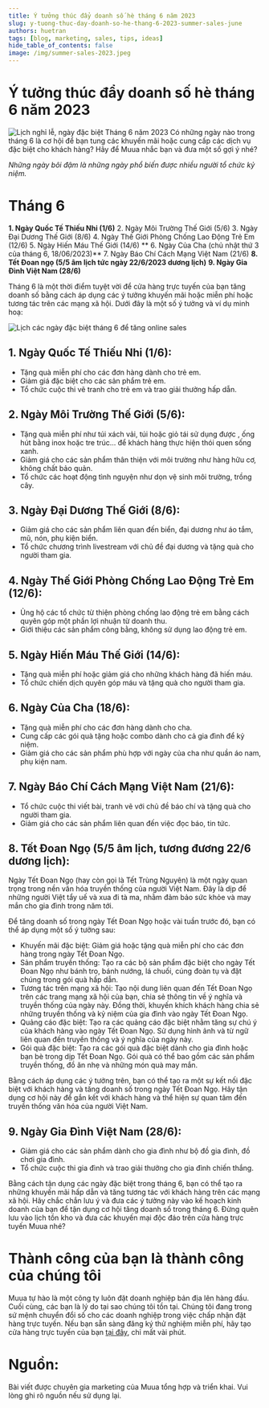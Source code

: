 ```yaml
---
title: Ý tưởng thúc đẩy doanh số hè tháng 6 năm 2023
slug: y-tuong-thuc-day-doanh-so-he-thang-6-2023-summer-sales-june
authors: huetran
tags: [blog, marketing, sales, tips, ideas]
hide_table_of_contents: false
image: /img/summer-sales-2023.jpeg
---
```


# Ý tưởng thúc đẩy doanh số hè tháng 6 năm 2023

![Lịch nghỉ lễ, ngày đặc biệt Tháng 6 năm 2023](../static/img/June%202023.jpeg)
Có những ngày nào trong tháng 6 là cơ hội để bạn tung các khuyến mãi hoặc cung cấp các dịch vụ đặc biệt cho khách hàng? Hãy để Muua nhắc bạn và đưa một số gợi ý nhé?

_Những ngày bôi đậm là những ngày phổ biến được nhiều người tổ chức kỷ niệm._

# Tháng 6

**1. Ngày Quốc Tế Thiếu Nhi (1/6)** 2. Ngày Môi Trường Thế Giới (5/6) 3. Ngày Đại Dương Thế Giới (8/6) 4. Ngày Thế Giới Phòng Chống Lao Động Trẻ Em (12/6) 5. Ngày Hiến Máu Thế Giới (14/6)
** 6. Ngày Của Cha (chủ nhật thứ 3 của tháng 6, 18/06/2023)** 7. Ngày Báo Chí Cách Mạng Việt Nam (21/6)
**8. Tết Đoan ngọ (5/5 âm lịch tức ngày 22/6/2023 dương lịch)**
**9. Ngày Gia Đình Việt Nam (28/6)**

Tháng 6 là một thời điểm tuyệt vời để cửa hàng trực tuyến của bạn tăng doanh số bằng cách áp dụng các ý tưởng khuyến mãi hoặc miễn phí hoặc tương tác trên các mạng xã hội. Dưới đây là một số ý tưởng và ví dụ minh hoạ:

![Lịch các ngày đặc biệt tháng 6 để tăng online sales](../static/img/lich-thang-6-2023-muua.jpeg)

## 1. Ngày Quốc Tế Thiếu Nhi (1/6):

- Tặng quà miễn phí cho các đơn hàng dành cho trẻ em.
- Giảm giá đặc biệt cho các sản phẩm trẻ em.
- Tổ chức cuộc thi vẽ tranh cho trẻ em và trao giải thưởng hấp dẫn.

## 2. Ngày Môi Trường Thế Giới (5/6):

- Tặng quà miễn phí như túi xách vải, túi hoặc giỏ tái sử dụng được , ống hút bằng inox hoặc tre trúc... để khách hàng thực hiện thói quen sống xanh.
- Giảm giá cho các sản phẩm thân thiện với môi trường như hàng hữu cơ, không chất bảo quản.
- Tổ chức các hoạt động tình nguyện như dọn vệ sinh môi trường, trồng cây.

## 3. Ngày Đại Dương Thế Giới (8/6):

- Giảm giá cho các sản phẩm liên quan đến biển, đại dương như áo tắm, mũ, nón, phụ kiện biển.
- Tổ chức chương trình livestream với chủ đề đại dương và tặng quà cho người tham gia.

## 4. Ngày Thế Giới Phòng Chống Lao Động Trẻ Em (12/6):

- Ủng hộ các tổ chức từ thiện phòng chống lao động trẻ em bằng cách quyên góp một phần lợi nhuận từ doanh thu.
- Giới thiệu các sản phẩm công bằng, không sử dụng lao động trẻ em.

## 5. Ngày Hiến Máu Thế Giới (14/6):

- Tặng quà miễn phí hoặc giảm giá cho những khách hàng đã hiến máu.
- Tổ chức chiến dịch quyên góp máu và tặng quà cho người tham gia.

## 6. Ngày Của Cha (18/6):

- Tặng quà miễn phí cho các đơn hàng dành cho cha.
- Cung cấp các gói quà tặng hoặc combo dành cho cả gia đình để kỷ niệm.
- Giảm giá cho các sản phẩm phù hợp với ngày của cha như quần áo nam, phụ kiện nam.

## 7. Ngày Báo Chí Cách Mạng Việt Nam (21/6):

- Tổ chức cuộc thi viết bài, tranh vẽ với chủ đề báo chí và tặng quà cho người tham gia.
- Giảm giá cho các sản phẩm liên quan đến việc đọc báo, tin tức.

## 8. Tết Đoan Ngọ (5/5 âm lịch, tương đương 22/6 dương lịch):

Ngày Tết Đoan Ngọ (hay còn gọi là Tết Trùng Nguyên) là một ngày quan trọng trong nền văn hóa truyền thống của người Việt Nam. Đây là dịp để những người Việt tẩy uế và xua đi tà ma, nhằm đảm bảo sức khỏe và may mắn cho gia đình trong năm tới.

Để tăng doanh số trong ngày Tết Đoan Ngọ hoặc vài tuần trước đó, bạn có thể áp dụng một số ý tưởng sau:

- Khuyến mãi đặc biệt: Giảm giá hoặc tặng quà miễn phí cho các đơn hàng trong ngày Tết Đoan Ngọ.
- Sản phẩm truyền thống: Tạo ra các bộ sản phẩm đặc biệt cho ngày Tết Đoan Ngọ như bánh tro, bánh nướng, lá chuối, cúng đoàn tụ và đặt chúng trong gói quà hấp dẫn.
- Tương tác trên mạng xã hội: Tạo nội dung liên quan đến Tết Đoan Ngọ trên các trang mạng xã hội của bạn, chia sẻ thông tin về ý nghĩa và truyền thống của ngày này. Đồng thời, khuyến khích khách hàng chia sẻ những truyền thống và kỷ niệm của gia đình vào ngày Tết Đoan Ngọ.
- Quảng cáo đặc biệt: Tạo ra các quảng cáo đặc biệt nhằm tăng sự chú ý của khách hàng vào ngày Tết Đoan Ngọ. Sử dụng hình ảnh và từ ngữ liên quan đến truyền thống và ý nghĩa của ngày này.
- Gói quà đặc biệt: Tạo ra các gói quà đặc biệt dành cho gia đình hoặc bạn bè trong dịp Tết Đoan Ngọ. Gói quà có thể bao gồm các sản phẩm truyền thống, đồ ăn nhẹ và những món quà may mắn.

Bằng cách áp dụng các ý tưởng trên, bạn có thể tạo ra một sự kết nối đặc biệt với khách hàng và tăng doanh số trong ngày Tết Đoan Ngọ. Hãy tận dụng cơ hội này để gắn kết với khách hàng và thể hiện sự quan tâm đến truyền thống văn hóa của người Việt Nam.

## 9. Ngày Gia Đình Việt Nam (28/6):

- Giảm giá cho các sản phẩm dành cho gia đình như bộ đồ gia đình, đồ chơi gia đình.
- Tổ chức cuộc thi gia đình và trao giải thưởng cho gia đình chiến thắng.

Bằng cách tận dụng các ngày đặc biệt trong tháng 6, bạn có thể tạo ra những khuyến mãi hấp dẫn và tăng tương tác với khách hàng trên các mạng xã hội. Hãy chắc chắn lưu ý và đưa các ý tưởng này vào kế hoạch kinh doanh của bạn để tận dụng cơ hội tăng doanh số trong tháng 6. Đừng quên lưu vào lịch tồn kho và đưa các khuyến mại độc đáo trên cửa hàng trực tuyến Muua nhé?

# Thành công của bạn là thành công của chúng tôi

Muua tự hào là một công ty luôn đặt doanh nghiệp bản địa lên hàng đầu. Cuối cùng, các bạn là lý do tại sao chúng tôi tồn tại. Chúng tôi đang trong sứ mệnh chuyển đổi số cho các doanh nghiệp trong việc chấp nhận đặt hàng trực tuyến. Nếu bạn sẵn sàng đăng ký thử nghiệm miễn phí, hãy tạo cửa hàng trực tuyến của bạn [tại đây](https://muua.com.vn/), chỉ mất vài phút.

# Nguồn:

Bài viết được chuyên gia marketing của Muua tổng hợp và triển khai. Vui lòng ghi rõ nguồn nếu sử dụng lại.
